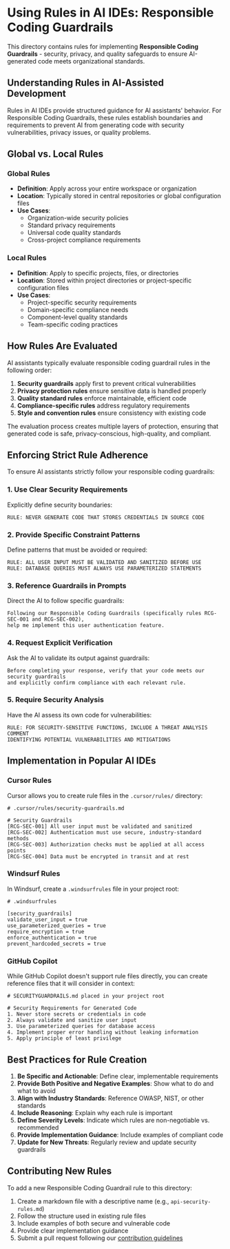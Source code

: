 # Using Rules in AI IDEs: Responsible Coding Guardrails

This directory contains rules for implementing **Responsible Coding Guardrails** - security, privacy, and quality safeguards to ensure AI-generated code meets organizational standards.

## Understanding Rules in AI-Assisted Development

Rules in AI IDEs provide structured guidance for AI assistants' behavior. For Responsible Coding Guardrails, these rules establish boundaries and requirements to prevent AI from generating code with security vulnerabilities, privacy issues, or quality problems.

## Global vs. Local Rules

### Global Rules
- **Definition**: Apply across your entire workspace or organization
- **Location**: Typically stored in central repositories or global configuration files
- **Use Cases**:
  - Organization-wide security policies
  - Standard privacy requirements
  - Universal code quality standards
  - Cross-project compliance requirements

### Local Rules
- **Definition**: Apply to specific projects, files, or directories
- **Location**: Stored within project directories or project-specific configuration files
- **Use Cases**:
  - Project-specific security requirements
  - Domain-specific compliance needs
  - Component-level quality standards
  - Team-specific coding practices

## How Rules Are Evaluated

AI assistants typically evaluate responsible coding guardrail rules in the following order:

1. **Security guardrails** apply first to prevent critical vulnerabilities
2. **Privacy protection rules** ensure sensitive data is handled properly
3. **Quality standard rules** enforce maintainable, efficient code
4. **Compliance-specific rules** address regulatory requirements
5. **Style and convention rules** ensure consistency with existing code

The evaluation process creates multiple layers of protection, ensuring that generated code is safe, privacy-conscious, high-quality, and compliant.

## Enforcing Strict Rule Adherence

To ensure AI assistants strictly follow your responsible coding guardrails:

### 1. Use Clear Security Requirements

Explicitly define security boundaries:

```
RULE: NEVER GENERATE CODE THAT STORES CREDENTIALS IN SOURCE CODE
```

### 2. Provide Specific Constraint Patterns

Define patterns that must be avoided or required:

```
RULE: ALL USER INPUT MUST BE VALIDATED AND SANITIZED BEFORE USE
RULE: DATABASE QUERIES MUST ALWAYS USE PARAMETERIZED STATEMENTS
```

### 3. Reference Guardrails in Prompts

Direct the AI to follow specific guardrails:

```
Following our Responsible Coding Guardrails (specifically rules RCG-SEC-001 and RCG-SEC-002), 
help me implement this user authentication feature.
```

### 4. Request Explicit Verification

Ask the AI to validate its output against guardrails:

```
Before completing your response, verify that your code meets our security guardrails
and explicitly confirm compliance with each relevant rule.
```

### 5. Require Security Analysis

Have the AI assess its own code for vulnerabilities:

```
RULE: FOR SECURITY-SENSITIVE FUNCTIONS, INCLUDE A THREAT ANALYSIS COMMENT
IDENTIFYING POTENTIAL VULNERABILITIES AND MITIGATIONS
```

## Implementation in Popular AI IDEs

### Cursor Rules
Cursor allows you to create rule files in the `.cursor/rules/` directory:

```
# .cursor/rules/security-guardrails.md

# Security Guardrails
[RCG-SEC-001] All user input must be validated and sanitized
[RCG-SEC-002] Authentication must use secure, industry-standard methods
[RCG-SEC-003] Authorization checks must be applied at all access points
[RCG-SEC-004] Data must be encrypted in transit and at rest
```

### Windsurf Rules
In Windsurf, create a `.windsurfrules` file in your project root:

```
# .windsurfrules

[security_guardrails]
validate_user_input = true
use_parameterized_queries = true
require_encryption = true
enforce_authentication = true
prevent_hardcoded_secrets = true
```

### GitHub Copilot
While GitHub Copilot doesn't support rule files directly, you can create reference files that it will consider in context:

```
# SECURITYGUARDRAILS.md placed in your project root

# Security Requirements for Generated Code
1. Never store secrets or credentials in code
2. Always validate and sanitize user input
3. Use parameterized queries for database access
4. Implement proper error handling without leaking information
5. Apply principle of least privilege
```

## Best Practices for Rule Creation

1. **Be Specific and Actionable**: Define clear, implementable requirements
2. **Provide Both Positive and Negative Examples**: Show what to do and what to avoid
3. **Align with Industry Standards**: Reference OWASP, NIST, or other standards
4. **Include Reasoning**: Explain why each rule is important
5. **Define Severity Levels**: Indicate which rules are non-negotiable vs. recommended
6. **Provide Implementation Guidance**: Include examples of compliant code
7. **Update for New Threats**: Regularly review and update security guardrails

## Contributing New Rules

To add a new Responsible Coding Guardrail rule to this directory:

1. Create a markdown file with a descriptive name (e.g., `api-security-rules.md`)
2. Follow the structure used in existing rule files
3. Include examples of both secure and vulnerable code
4. Provide clear implementation guidance
5. Submit a pull request following our [contribution guidelines](../../../CONTRIBUTING.md)
